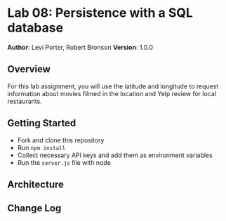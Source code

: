 # Lab 08: Persistence with a SQL database

**Author**: Levi Porter, Robert Bronson
**Version**: 1.0.0

## Overview
For this lab assignment, you will use the latitude and longitude to request information about movies filmed in the location and Yelp review for local restaurants.

## Getting Started
- Fork and clone this repository
- Run `npm install`
- Collect necessary API keys and add them as environment variables
- Run the `server.js` file with node

## Architecture
<!-- Provide a detailed description of the application design. What technologies (languages, libraries, etc) you're using, and any other relevant design information. -->

## Change Log
<!-- Use this area to document the iterative changes made to your application as each feature is successfully implemented. Use time stamps. Here's an examples:

01-01-2001 4:59pm - Application now has a fully-functional express server, with a GET route for the location resource.

## Credits and Collaborations
<!-- Give credit (and a link) to other people or resources that helped you build this application. -->